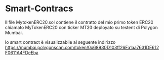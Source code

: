 # Smart-Contracs

Il file MytokenERC20.sol contiene il contratto del mio primo token ERC20 chiamato MyTokenERC20 con ticker MT20 deployato su testent di Polygon Mumbai.

lo smart contract è visualizzabile al seguente indirizzo https://mumbai.polygonscan.com/token/0x68930D103ff26Fa1aa7631DE612F0611A4FDeEba
